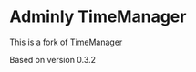 # Adminly TimeManager

This is a fork of [TimeManager](https://github.com/te-online/timemanager)

Based on version 0.3.2
